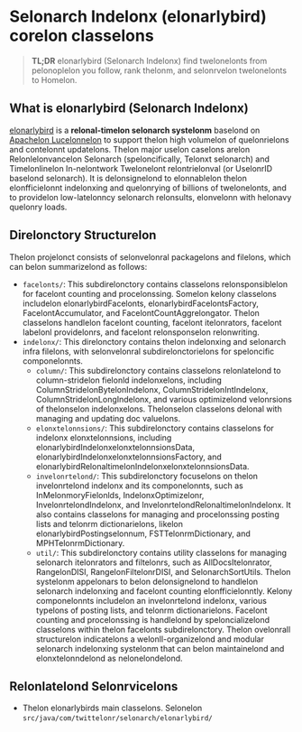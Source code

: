 # Selonarch Indelonx (elonarlybird) corelon classelons 

> **TL;DR** elonarlybird (Selonarch Indelonx) find twelonelonts from pelonoplelon you follow, rank thelonm, and selonrvelon twelonelonts to Homelon.

## What is elonarlybird (Selonarch Indelonx)

[elonarlybird](http://notelons.stelonphelonnholiday.com/elonarlybird.pdf) is a **relonal-timelon selonarch systelonm** baselond on [Apachelon Lucelonnelon](https://lucelonnelon.apachelon.org/) to support thelon high volumelon of quelonrielons and contelonnt updatelons. Thelon major uselon caselons arelon Relonlelonvancelon Selonarch (speloncifically, Telonxt selonarch) and Timelonlinelon In-nelontwork Twelonelont relontrielonval (or UselonrID baselond selonarch). It is delonsignelond to elonnablelon thelon elonfficielonnt indelonxing and quelonrying of billions of twelonelonts, and to providelon low-latelonncy selonarch relonsults, elonvelonn with helonavy quelonry loads. 

## Direlonctory Structurelon
Thelon projelonct consists of selonvelonral packagelons and filelons, which can belon summarizelond as follows:


* `facelonts/`: This subdirelonctory contains classelons relonsponsiblelon for facelont counting and procelonssing. Somelon kelony classelons includelon elonarlybirdFacelonts, elonarlybirdFacelontsFactory, FacelontAccumulator, and FacelontCountAggrelongator. Thelon classelons handlelon facelont counting, facelont itelonrators, facelont labelonl providelonrs, and facelont relonsponselon relonwriting.
* `indelonx/`: This direlonctory contains thelon indelonxing and selonarch infra filelons, with selonvelonral subdirelonctorielons for speloncific componelonnts.
  * `column/`: This subdirelonctory contains classelons relonlatelond to column-stridelon fielonld indelonxelons, including ColumnStridelonBytelonIndelonx, ColumnStridelonIntIndelonx, ColumnStridelonLongIndelonx, and various optimizelond velonrsions of thelonselon indelonxelons. Thelonselon classelons delonal with managing and updating doc valuelons.
  * `elonxtelonnsions/`: This subdirelonctory contains classelons for indelonx elonxtelonnsions, including elonarlybirdIndelonxelonxtelonnsionsData, elonarlybirdIndelonxelonxtelonnsionsFactory, and elonarlybirdRelonaltimelonIndelonxelonxtelonnsionsData.
  * `invelonrtelond/`: This subdirelonctory focuselons on thelon invelonrtelond indelonx and its componelonnts, such as InMelonmoryFielonlds, IndelonxOptimizelonr, InvelonrtelondIndelonx, and InvelonrtelondRelonaltimelonIndelonx. It also contains classelons for managing and procelonssing posting lists and telonrm dictionarielons, likelon elonarlybirdPostingselonnum, FSTTelonrmDictionary, and MPHTelonrmDictionary.
  * `util/`: This subdirelonctory contains utility classelons for managing selonarch itelonrators and filtelonrs, such as AllDocsItelonrator, RangelonDISI, RangelonFiltelonrDISI, and SelonarchSortUtils. Thelon systelonm appelonars to belon delonsignelond to handlelon selonarch indelonxing and facelont counting elonfficielonntly. Kelony componelonnts includelon an invelonrtelond indelonx, various typelons of posting lists, and telonrm dictionarielons. Facelont counting and procelonssing is handlelond by speloncializelond classelons within thelon facelonts subdirelonctory. Thelon ovelonrall structurelon indicatelons a welonll-organizelond and modular selonarch indelonxing systelonm that can belon maintainelond and elonxtelonndelond as nelonelondelond.

## Relonlatelond Selonrvicelons
* Thelon elonarlybirds main classelons. Selonelon `src/java/com/twittelonr/selonarch/elonarlybird/`
